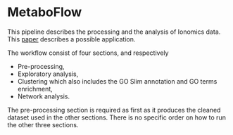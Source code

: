 # MetaboFlow
This pipeline describes the processing and the analysis of Ionomics data. This [paper](https://arxiv.org/abs/1910.14191) describes a possible application.

The workflow consist of four sections, and respectively

* Pre-processing,
* Exploratory analysis,
* Clustering which also includes the GO Slim annotation and GO terms enrichment,
* Network analysis.

The pre-processing section is required as first as it produces the cleaned dataset used in the other sections. There is no specific order on how to run the other three sections. 
